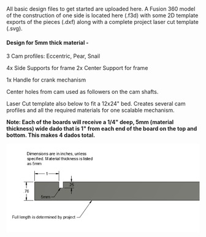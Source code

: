 All basic design files to get started are uploaded here. A Fusion 360 model of the construction of one side is located here (.f3d) with some 2D template exports of the pieces (.dxf) along with a complete project laser cut template (.svg).

#### Design for 5mm thick material - 

3 Cam profiles: Eccentric, Pear, Snail

4x Side Supports for frame
2x Center Support for frame

1x Handle for crank mechanism

Center holes from cam used as followers on the cam shafts.

Laser Cut template also below to fit a 12x24" bed. Creates several cam profiles and all the required materials for one scalable mechanism.

**Note: Each of the boards will receive a 1/4" deep, 5mm (material thickness) wide dado that is 1" from each end of the board on the top and bottom. This makes 4 dados total.**

![board Dim](https://github.com/ebredder/Awesome-Automata/raw/master/pics/boardcut.PNG) 
